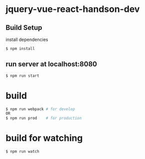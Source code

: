 # jquery-vue-react-handson-dev

## Build Setup

install dependencies
``` bash
$ npm install
```

## run server at localhost:8080
``` bash
$ npm run start
```

# build
``` bash
$ npm run webpack # for develop
OR 
$ npm run prod    # for production
```

# build for watching
``` bash
$ npm run watch
```

